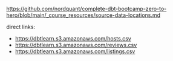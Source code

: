 https://github.com/nordquant/complete-dbt-bootcamp-zero-to-hero/blob/main/_course_resources/source-data-locations.md


direct links:
 * https://dbtlearn.s3.amazonaws.com/hosts.csv
 * https://dbtlearn.s3.amazonaws.com/reviews.csv
 * https://dbtlearn.s3.amazonaws.com/listings.csv